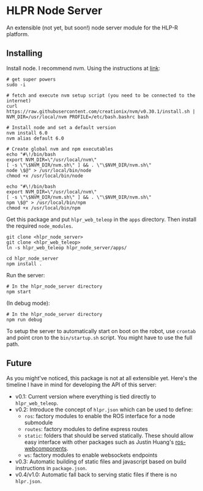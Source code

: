 # HLPR Node Server

An extensible (not yet, but soon!) node server module for the HLP-R platform.

## Installing

Install node. I recommend nvm. Using the instructions at [link](http://www.marcominetti.net/personal/blog/2015/09/install-system-wide-node-js-with-nvm-the-painless-way):

```
# get super powers
sudo -i

# fetch and execute nvm setup script (you need to be connected to the internet)
curl https://raw.githubusercontent.com/creationix/nvm/v0.30.1/install.sh | NVM_DIR=/usr/local/nvm PROFILE=/etc/bash.bashrc bash

# Install node and set a default version
nvm install 6.0
nvm alias default 6.0

# Create global nvm and npm executables
echo "#\!/bin/bash
export NVM_DIR=\"/usr/local/nvm\"
[ -s \"\$NVM_DIR/nvm.sh\" ] && . \"\$NVM_DIR/nvm.sh\"
node \$@" > /usr/local/bin/node
chmod +x /usr/local/bin/node

echo "#\!/bin/bash
export NVM_DIR=\"/usr/local/nvm\"
[ -s \"\$NVM_DIR/nvm.sh\" ] && . \"\$NVM_DIR/nvm.sh\"
npm \$@" > /usr/local/bin/npm
chmod +x /usr/local/bin/npm
```

Get this package and put `hlpr_web_teleop` in the `apps` directory. Then install the required `node_modules`.

```
git clone <hlpr_node_server>
git clone <hlpr_web_teleop>
ln -s hlpr_web_teleop hlpr_node_server/apps/

cd hlpr_node_server
npm install .
```

Run the server:

```
# In the hlpr_node_server directory
npm start
```

(In debug mode):

```
# In the hlpr_node_server directory
npm run debug
```

To setup the server to automatically start on boot on the robot, use `crontab` and point cron to the `bin/startup.sh` script. You might have to use the full path.

## Future

As you might've noticed, this package is not at all extensible yet. Here's the timeline I have in mind for developing the API of this server:

- v0.1: Current version where everything is tied directly to `hlpr_web_teleop`.
- v0.2: Introduce the concept of `hlpr.json` which can be used to define:
	- `ros`: factory modules to enable the ROS interface for a node submodule
	- `routes`: factory modules to define express routes
	- `static`: folders that should be served statically. These should allow easy interface with other packages such as Justin Huang's [ros-webcomponents](https://www.webcomponents.org/author/jstnhuang).
	- `ws`: factory modules to enable websockets endpoints
- v0.3: Automatic building of static files and javascript based on build instructions in `package.json`.
- v0.4/v1.0: Automatic fall back to serving static files if there is no `hlpr.json`.
